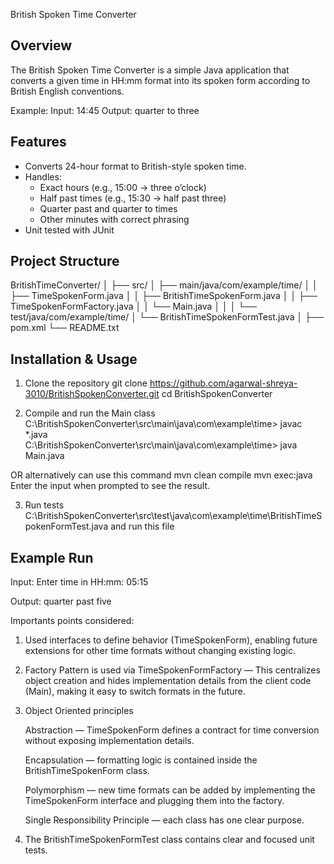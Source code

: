British Spoken Time Converter

Overview
--------
The British Spoken Time Converter is a simple Java application that converts a given time in HH:mm format into its spoken form according to British English conventions.

Example:
Input:  14:45
Output: quarter to three

Features
--------
- Converts 24-hour format to British-style spoken time.
- Handles:
  - Exact hours (e.g., 15:00 → three o’clock)
  - Half past times (e.g., 15:30 → half past three)
  - Quarter past and quarter to times
  - Other minutes with correct phrasing
- Unit tested with JUnit

Project Structure
-----------------
BritishTimeConverter/
│
├── src/
│   ├── main/java/com/example/time/
│   │   ├── TimeSpokenForm.java
│   │   ├── BritishTimeSpokenForm.java
│   │   ├── TimeSpokenFormFactory.java
│   │   └── Main.java
│   │
│   └── test/java/com/example/time/
│       └── BritishTimeSpokenFormTest.java
│
├── pom.xml
└── README.txt

Installation & Usage
--------------------
1. Clone the repository
   git clone https://github.com/agarwal-shreya-3010/BritishSpokenConverter.git
   cd BritishSpokenConverter

2.  Compile and run the Main class
	C:\BritishSpokenConverter\src\main\java\com\example\time> javac *.java                        
    C:\BritishSpokenConverter\src\main\java\com\example\time> java Main.java

   OR alternatively can use this command
	mvn clean compile
	mvn exec:java
	Enter the input when prompted to see the result.

3.  Run tests
	C:\BritishSpokenConverter\src\test\java\com\example\time\BritishTimeSpokenFormTest.java and run this file
 

Example Run
-----------
Input:
Enter time in HH:mm: 05:15

Output:
quarter past five


Importants points considered:

1. Used interfaces to define behavior (TimeSpokenForm), enabling future extensions for other time formats without changing existing logic.
2. Factory Pattern is used via TimeSpokenFormFactory —
   This centralizes object creation and hides implementation details from the client code (Main), making it easy to switch formats in the future.
3. Object Oriented principles
   
	Abstraction — TimeSpokenForm defines a contract for time conversion without exposing implementation details.

	Encapsulation — formatting logic is contained inside the BritishTimeSpokenForm class.

	Polymorphism — new time formats can be added by implementing the TimeSpokenForm interface and plugging them into the factory.
	
	Single Responsibility Principle — each class has one clear purpose.
4.	The BritishTimeSpokenFormTest class contains clear and focused unit tests.


